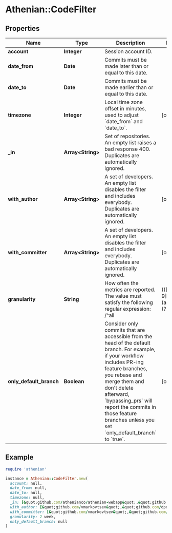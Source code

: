 # Athenian::CodeFilter

## Properties

| Name | Type | Description | Notes |
| ---- | ---- | ----------- | ----- |
| **account** | **Integer** | Session account ID. |  |
| **date_from** | **Date** | Commits must be made later than or equal to this date. |  |
| **date_to** | **Date** | Commits must be made earlier than or equal to this date. |  |
| **timezone** | **Integer** | Local time zone offset in minutes, used to adjust &#x60;date_from&#x60; and &#x60;date_to&#x60;. | [optional] |
| **_in** | **Array&lt;String&gt;** | Set of repositories. An empty list raises a bad response 400. Duplicates are automatically ignored. |  |
| **with_author** | **Array&lt;String&gt;** | A set of developers. An empty list disables the filter and includes everybody. Duplicates are automatically ignored. | [optional] |
| **with_committer** | **Array&lt;String&gt;** | A set of developers. An empty list disables the filter and includes everybody. Duplicates are automatically ignored. | [optional] |
| **granularity** | **String** | How often the metrics are reported. The value must satisfy the following regular expression: /^all|(([1-9]\\d* )?(aligned )?(day|week|month|year))$/. \&quot;all\&quot; produces a single interval [&#x60;date_from&#x60;, &#x60;date_to&#x60;]. \&quot;aligned week/month/year\&quot; produces intervals cut by calendar week/month/year borders, for example, when &#x60;date_from&#x60; is &#x60;2020-01-15&#x60; and &#x60;date_to&#x60; is &#x60;2020-03-10&#x60;, the intervals will be &#x60;2020-01-15&#x60; - &#x60;2020-02-01&#x60; - &#x60;2020-03-01&#x60; - &#x60;2020-03-10&#x60;. |  |
| **only_default_branch** | **Boolean** | Consider only commits that are accessible from the head of the default branch. For example, if your workflow includes PR-ing feature branches, you rebase and merge them and don&#39;t delete afterward, &#x60;bypassing_prs&#x60; will report the commits in those feature branches unless you set &#x60;only_default_branch&#x60; to &#x60;true&#x60;. | [optional] |

## Example

```ruby
require 'athenian'

instance = Athenian::CodeFilter.new(
  account: null,
  date_from: null,
  date_to: null,
  timezone: null,
  _in: [&quot;github.com/athenianco/athenian-webapp&quot;,&quot;github.com/athenianco/athenian-api&quot;],
  with_author: [&quot;github.com/vmarkovtsev&quot;,&quot;github.com/dpordomingo&quot;],
  with_committer: [&quot;github.com/vmarkovtsev&quot;,&quot;github.com/dpordomingo&quot;],
  granularity: 2 week,
  only_default_branch: null
)
```


